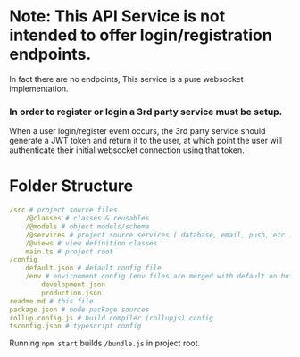 # Note: This API Service is not intended to offer login/registration endpoints.

In fact there are no endpoints, This service is a pure websocket implementation.

### In order to register or login a 3rd party service must be setup.

When a user login/register event occurs, the 3rd party service should generate a JWT token and return it to the user, at which point the user will authenticate their initial websocket connection using that token.

# Folder Structure
```yaml
/src # project source files
	/@classes # classes & reusables
	/@models # object models/schema
	/@services # project source services ( database, email, push, etc )
	/@views # view definition classes
	main.ts # project root
/config
	default.json # default config file
	/env # environment config (env files are merged with default on build)
		development.json
		production.json
readme.md # this file
package.json # node package sources
rollup.config.js # build compiler (rollupjs) config
tsconfig.json # typescript config
```

Running `npm start` builds `/bundle.js` in project root.